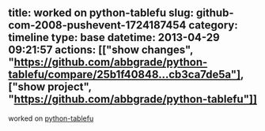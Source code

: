 title: worked on python-tablefu
slug: github-com-2008-pushevent-1724187454
category: timeline
type: base
datetime: 2013-04-29 09:21:57
actions: [["show changes", "https://github.com/abbgrade/python-tablefu/compare/25b1f40848...cb3ca7de5a"], ["show project", "https://github.com/abbgrade/python-tablefu"]]
---
worked on [python-tablefu](https://github.com/abbgrade/python-tablefu)

